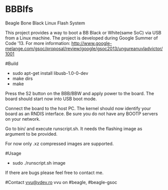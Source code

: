 BBBlfs
======

Beagle Bone Black Linux Flash System

This project provides a way to boot a BB Black or White(same SoC) via USB from a Linux machine. The project is developed during Google Summer of Code '13. 
For more information: http://www.google-melange.com/gsoc/proposal/review/google/gsoc2013/ungureanuvladvictor/1001

#Build
- sudo apt-get install libusb-1.0-0-dev
- make dirs
- make


Press the S2 button on the BBB/BBW and apply power to the board. The board should start now into USB boot mode. 

Connect the board to the host PC. The kernel should now identify your board as an RNDIS interface. Be sure you do not have any BOOTP servers on your network.

Go to bin/ and execute runscript.sh. It needs the flashing image as argument to be provided.

For now only .xz compressed images are supported.

#Usage
- sudo ./runscript.sh image

If there are bugs please feel free to contact me.


#Contact
vvu@vdev.ro
vvu on #beagle, #beagle-gsoc

